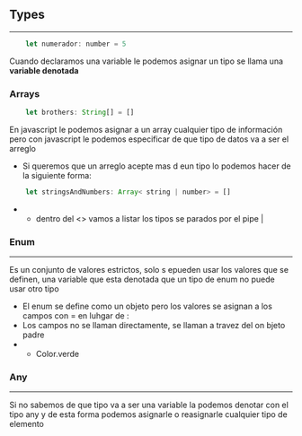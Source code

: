 ## Types
***

````javascript
    let numerador: number = 5
````

Cuando declaramos una variable le podemos asignar un tipo se llama una **variable denotada**


### Arrays

````javascript
    let brothers: String[] = []
````

En javascript le podemos asignar a un array cualquier tipo de información pero con javascript le podemos especificar de que tipo de datos va a ser el arreglo

- Si queremos que un arreglo acepte mas d eun tipo lo podemos hacer de la siguiente forma:
````javascript
    let stringsAndNumbers: Array< string | number> = []
````
- -  dentro del <> vamos a listar los tipos se parados por el pipe |


### Enum
***

Es un conjunto de valores estrictos, solo s epueden usar los valores que se definen, una variable que esta denotada que un tipo de enum no puede usar otro tipo

- El enum se define como un objeto pero los valores se asignan a los campos con = en luhgar de :
- Los campos no se llaman directamente, se llaman a travez del on bjeto padre
- -  Color.verde

### Any
***

Si no sabemos de que tipo va a ser una variable la podemos denotar con el tipo any y de esta forma podemos asignarle o reasignarle cualquier tipo de elemento